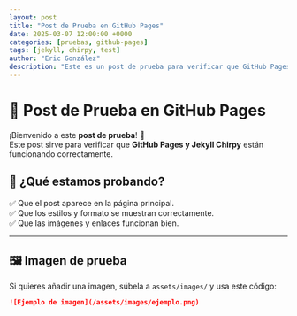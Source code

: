 ```yaml
---
layout: post
title: "Post de Prueba en GitHub Pages"
date: 2025-03-07 12:00:00 +0000
categories: [pruebas, github-pages]
tags: [jekyll, chirpy, test]
author: "Eric González"
description: "Este es un post de prueba para verificar que GitHub Pages y Jekyll funcionan correctamente."
---
```


# 🚀 Post de Prueba en GitHub Pages

¡Bienvenido a este **post de prueba**! 🎉  
Este post sirve para verificar que **GitHub Pages y Jekyll Chirpy** están funcionando correctamente.

## 📌 ¿Qué estamos probando?
✅ Que el post aparece en la página principal.  
✅ Que los estilos y formato se muestran correctamente.  
✅ Que las imágenes y enlaces funcionan bien.  

---

## 🖼 Imagen de prueba  
Si quieres añadir una imagen, súbela a `assets/images/` y usa este código:  

```md
![Ejemplo de imagen](/assets/images/ejemplo.png)
